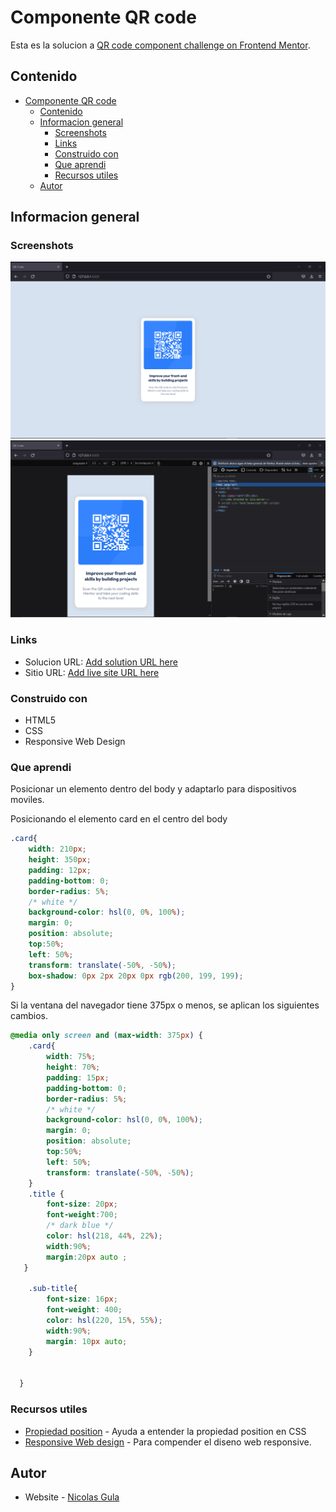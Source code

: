 # Componente QR code 

Esta es la solucion a [QR code component challenge on Frontend Mentor](https://www.frontendmentor.io/challenges/qr-code-component-iux_sIO_H). 

## Contenido

- [Componente QR code](#componente-qr-code)
  - [Contenido](#contenido)
  - [Informacion general](#informacion-general)
    - [Screenshots](#screenshots)
    - [Links](#links)
    - [Construido con](#construido-con)
    - [Que aprendi](#que-aprendi)
    - [Recursos utiles](#recursos-utiles)
  - [Autor](#autor)


## Informacion general

### Screenshots

![](./screenshots/fullScreen.png)
![](./screenshots/responsive.png)

### Links

- Solucion URL: [Add solution URL here](https://your-solution-url.com)
- Sitio URL: [Add live site URL here](https://your-live-site-url.com)

### Construido con

- HTML5
- CSS
- Responsive Web Design

### Que aprendi

Posicionar un elemento dentro del body y adaptarlo para dispositivos moviles.

Posicionando el elemento card en el centro del body

```css
.card{
    width: 210px;
    height: 350px;
    padding: 12px;
    padding-bottom: 0;
    border-radius: 5%;
    /* white */
    background-color: hsl(0, 0%, 100%);
    margin: 0;
    position: absolute;
    top:50%;
    left: 50%;
    transform: translate(-50%, -50%);
    box-shadow: 0px 2px 20px 0px rgb(200, 199, 199);
}

```
Si la ventana del navegador tiene 375px o menos, se aplican los siguientes cambios.
```css
@media only screen and (max-width: 375px) {
    .card{
        width: 75%;
        height: 70%;
        padding: 15px;
        padding-bottom: 0;
        border-radius: 5%;
        /* white */
        background-color: hsl(0, 0%, 100%);
        margin: 0;
        position: absolute;
        top:50%;
        left: 50%;
        transform: translate(-50%, -50%);
    }
    .title {
        font-size: 20px;
        font-weight:700;
        /* dark blue */
        color: hsl(218, 44%, 22%);
        width:90%;
        margin:20px auto ;
   }
    
    .sub-title{
        font-size: 16px;
        font-weight: 400;
        color: hsl(220, 15%, 55%);
        width:90%;
        margin: 10px auto;
    }

    
  }
```

### Recursos utiles

- [Propiedad position](https://www.w3schools.com/css/css_positioning.asp#:~:text=An%20element%20with%20position%3A%20absolute,moves%20along%20with%20page%20scrolling.) - Ayuda a entender la propiedad position en CSS
- [Responsive Web design](https://www.w3schools.com/css/css_rwd_mediaqueries.asp) - Para compender el diseno web responsive.

## Autor

- Website - [Nicolas Gula](https://www.your-site.com)



